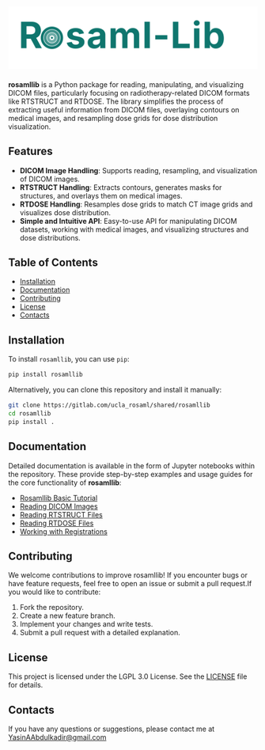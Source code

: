 ![Rosaml-Lib](https://raw.githubusercontent.com/YAAbdulkadir/rosamllib/main/brand/logo-wordmark.svg)
--
**rosamllib** is a Python package for reading, manipulating, and visualizing DICOM files, particularly focusing on radiotherapy-related DICOM formats like RTSTRUCT and RTDOSE. The library simplifies the process of extracting useful information from DICOM files, overlaying contours on medical images, and resampling dose grids for dose distribution visualization.

## **Features**

- **DICOM Image Handling**: Supports reading, resampling, and visualization of DICOM images.
- **RTSTRUCT Handling**: Extracts contours, generates masks for structures, and overlays them on medical images.
- **RTDOSE Handling**: Resamples dose grids to match CT image grids and visualizes dose distribution.
- **Simple and Intuitive API**: Easy-to-use API for manipulating DICOM datasets, working with medical images, and visualizing structures and dose distributions.

## **Table of Contents**

- [Installation](#installation)
- [Documentation](#documentation)
- [Contributing](#contributing)
- [License](#license)
- [Contacts](#contacts)

## **Installation**

To install `rosamllib`, you can use `pip`:

```bash
pip install rosamllib
```
Alternatively, you can clone this repository and install it manually:

```bash
git clone https://gitlab.com/ucla_rosaml/shared/rosamllib
cd rosamllib
pip install .
```

## Documentation
Detailed documentation is available in the form of Jupyter notebooks within the repository. These provide step-by-step examples and usage guides for the core functionality of **rosamllib**:
- [Rosamllib Basic Tutorial](https://github.com/YAAbdulkadir/rosamllib/blob/main/examples/rosamllib_tutorial.ipynb)
- [Reading DICOM Images](https://github.com/YAAbdulkadir/rosamllib/blob/main/examples/reading_dicom_images.ipynb)
- [Reading RTSTRUCT Files](https://github.com/YAAbdulkadir/rosamllib/blob/main/examples/reading_dicom_rtstruct.ipynb)
- [Reading RTDOSE Files](https://github.com/YAAbdulkadir/rosamllib/blob/main/examples/reading_dicom_rtdose.ipynb)
- [Working with Registrations](https://github.com/YAAbdulkadir/rosamllib/blob/main/examples/registrations.ipynb)

## Contributing
We welcome contributions to improve rosamllib! If you encounter bugs or have feature requests, feel free to open an issue or submit a pull request.If you would like to contribute:

1. Fork the repository.
2. Create a new feature branch.
3. Implement your changes and write tests.
4. Submit a pull request with a detailed explanation.

## License

This project is licensed under the LGPL 3.0 License. See the [LICENSE](LICENSE) file for details.

## Contacts
If you have any questions or suggestions, please contact me at YasinAAbdulkadir@gmail.com